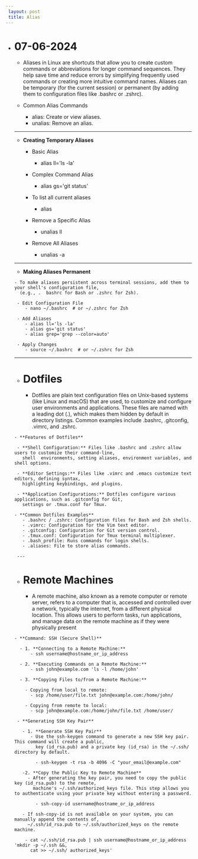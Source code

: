 ```yaml
---
 layout: post
 title: Alias
---
```

 - # 07-06-2024

      - Aliases in Linux are shortcuts that allow you to create custom commands or abbreviations for longer 
        command sequences.
        They help save time and reduce errors by simplifying frequently used commands or creating more intuitive command names.
        Aliases can be temporary (for the current session) or permanent (by adding them to configuration files like .bashrc or .zshrc). 

      - Common Alias Commands
        - alias: Create or view aliases.
        - unalias: Remove an alias.

     ---
     
      - **Creating Temporary Aliases**

         - Basic Alias
           - alias ll='ls -la'

         - Complex Command Alias
           - alias gs='git status'

        - To list all current aliases
           - alias

        - Remove a Specific Alias
           - unalias ll

        - Remove All Aliases
           - unalias -a

      ---

      - **Making Aliases Permanent**

       - To make aliases persistent across terminal sessions, add them to your shell's configuration file,
         (e.g., .  bashrc for Bash or .zshrc for Zsh).

        - Edit Configuration File
           - nano ~/.bashrc  # or ~/.zshrc for Zsh

        - Add Aliases
           - alias ll='ls -la'
           - alias gs='git status'
           - alias grep='grep --color=auto'

        - Apply Changes
           - source ~/.bashrc  # or ~/.zshrc for Zsh

      ---

      - # **Dotfiles**
 
        - Dotfiles are plain text configuration files on Unix-based systems (like Linux and macOS) that are used,
          to customize and configure user environments and applications. These files are named with a leading dot (.), which makes them hidden by default in directory listings. Common examples include .bashrc, 
          .gitconfig, .vimrc, and .zshrc.

       - **Features of Dotfiles**

        - **Shell Configuration:** Files like .bashrc and .zshrc allow users to customize their command-line,
          shell  environments, setting aliases, environment variables, and shell options.

        - **Editor Settings:** Files like .vimrc and .emacs customize text editors, defining syntax,
          highlighting keybindings, and plugins.

        - **Application Configurations:** Dotfiles configure various applications, such as .gitconfig for Git,
          settings or .tmux.conf for Tmux.

       - **Common Dotfiles Examples**
          - .bashrc / .zshrc: Configuration files for Bash and Zsh shells.
          - .vimrc: Configuration for the Vim text editor.
          - .gitconfig: Configuration for Git version control.
          - .tmux.conf: Configuration for Tmux terminal multiplexer.
          - .bash_profile: Runs commands for login shells.
          - .aliases: File to store alias commands.

        ---

      - # **Remote Machines**
   
        - A remote machine, also known as a remote computer or remote server, refers to a computer that is,
          accessed and controlled over a network, typically the internet, from a different physical location.
          This allows users to perform tasks, run applications, and manage data on the remote machine as if they were physically present
 
       - **Command: SSH (Secure Shell)**
         
         - 1. **Connecting to a Remote Machine:**
             - ssh username@hostname_or_ip_address

         - 2. **Executing Commands on a Remote Machine:**
             - ssh john@example.com 'ls -l /home/john'

         - 3. **Copying Files to/from a Remote Machine:**
          
           - Copying from local to remote:
             - scp /home/user/file.txt john@example.com:/home/john/

           - Copying from remote to local:
             - scp john@example.com:/home/john/file.txt /home/user/

        - **Generating SSH Key Pair**
          
          - 1. **Generate SSH Key Pair**
             - Use the ssh-keygen command to generate a new SSH key pair. This command will create a public,
               key (id_rsa.pub) and a private key (id_rsa) in the ~/.ssh/ directory by default.

               - ssh-keygen -t rsa -b 4096 -C "your_email@example.com"

          -2. **Copy the Public Key to Remote Machine**
            - After generating the key pair, you need to copy the public key (id_rsa.pub) to the remote,
              machine's ~/.ssh/authorized_keys file. This step allows you to authenticate using your private key without entering a password.

               - ssh-copy-id username@hostname_or_ip_address

          - If ssh-copy-id is not available on your system, you can manually append the contents of,
            ~/.ssh/id_rsa.pub to ~/.ssh/authorized_keys on the remote machine.
 
           - cat ~/.ssh/id_rsa.pub | ssh username@hostname_or_ip_address 'mkdir -p ~/.ssh &&,
             cat >> ~/.ssh/ authorized_keys'
